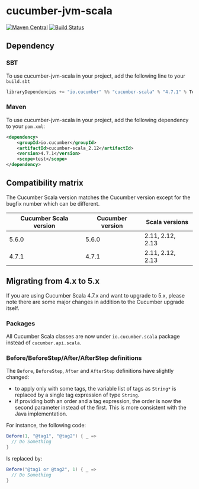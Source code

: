 # cucumber-jvm-scala
[![Maven Central](https://img.shields.io/maven-central/v/io.cucumber/cucumber-scala_2.12.svg?label=Maven%20Central)](https://search.maven.org/search?q=g:%22io.cucumber%22%20AND%20a:%22cucumber-scala_2.12%22)
[![Build Status](https://travis-ci.org/cucumber/cucumber-jvm-scala.svg?branch=master)](https://travis-ci.org/cucumber/cucumber-jvm-scala)


## Dependency

### SBT
To use cucumber-jvm-scala in your project, add the following line to your `build.sbt`

```scala
libraryDependencies += "io.cucumber" %% "cucumber-scala" % "4.7.1" % Test
```

### Maven
To use cucumber-jvm-scala in your project, add the following dependency to your `pom.xml`:


```xml
<dependency>
    <groupId>io.cucumber</groupId>
    <artifactId>cucumber-scala_2.12</artifactId>
    <version>4.7.1</version>
    <scope>test</scope>
</dependency>
```

## Compatibility matrix

The Cucumber Scala version matches the Cucumber version except for the bugfix number
which can be different.

| Cucumber Scala version | Cucumber version | Scala versions   |
|------------------------|------------------|------------------|
| 5.6.0                  | 5.6.0            | 2.11, 2.12, 2.13 |
| 4.7.1                  | 4.7.1            | 2.11, 2.12, 2.13 |

## Migrating from 4.x to 5.x

If you are using Cucumber Scala 4.7.x and want to upgrade to 5.x, please note there are some major changes in addition to the Cucumber upgrade itself.

### Packages

All Cucumber Scala classes are now under `io.cucumber.scala` package instead of `cucumber.api.scala`.

### Before/BeforeStep/After/AfterStep definitions

The `Before`, `BeforeStep`, `After` and `AfterStep` definitions have slightly changed:
- to apply only with some tags, the variable list of tags as `String*` is replaced by a single tag expression of type `String`.
- if providing both an order and a tag expression, the order is now the second parameter instead of the first.
This is more consistent with the Java implementation.

For instance, the following code:

```scala
Before(1, "@tag1", "@tag2") { _ =>
  // Do Something    
}
```

Is replaced by:

```scala
Before("@tag1 or @tag2", 1) { _ =>
  // Do Something    
}
```